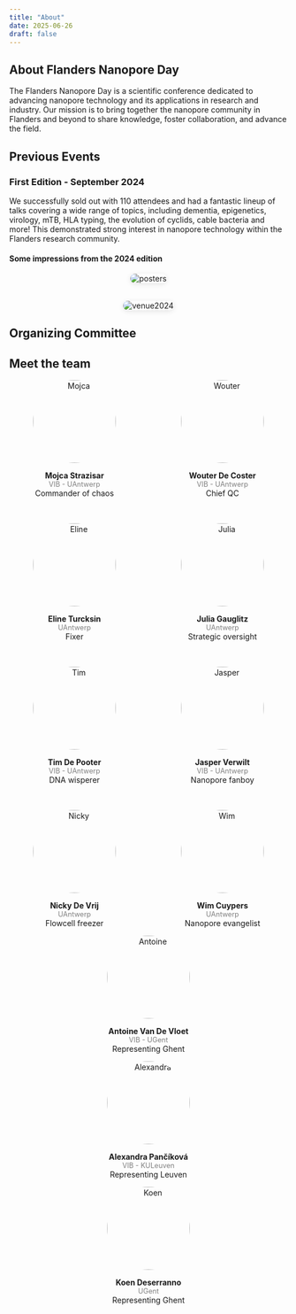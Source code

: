 ```yaml
---
title: "About"
date: 2025-06-26
draft: false
---
```


## About Flanders Nanopore Day

The Flanders Nanopore Day is a scientific conference dedicated to advancing nanopore technology and its applications in research and industry. Our mission is to bring together the nanopore community in Flanders and beyond to share knowledge, foster collaboration, and advance the field.

## Previous Events

### First Edition - September 2024

We successfully sold out with 110 attendees and had a fantastic lineup of talks covering a wide range of topics, including dementia, epigenetics, virology, mTB, HLA typing, the evolution of cyclids, cable bacteria and more! This demonstrated strong interest in nanopore technology within the Flanders research community.

#### Some impressions from the 2024 edition

<div style="display: flex; flex-direction: column; gap: 2rem; align-items: center;">

  <img src="/images/2024_edition/posters.jpeg" alt="posters" style="max-width: 100%; height: auto; border-radius: 1rem; box-shadow: 0 2px 10px rgba(0,0,0,0.1);">

  <img src="/images/2024_edition/venue.jpeg" alt="venue2024" style="max-width: 100%; height: auto; border-radius: 1rem; box-shadow: 0 2px 10px rgba(0,0,0,0.1);">

</div>


## Organizing Committee


## Meet the team

<div style="display: flex; flex-wrap: wrap; gap: 2rem; justify-content: center;">

<div style="flex: 1 1 200px; text-align: center;">
  <img src="/images/people/mojca.png" alt="Mojca" style="width:150px; border-radius: 50%;">
  <p><strong>Mojca Strazisar</strong><br>
  <span style="font-size: 0.9em; color: gray;">VIB - UAntwerp</span><br>
  Commander of chaos</p>
  
</div>

<div style="flex: 1 1 200px; text-align: center;">
  <img src="/images/people/wouter.png" alt="Wouter" style="width:150px; border-radius: 50%;">
  <p><strong>Wouter De Coster</strong><br>
  <span style="font-size: 0.9em; color: gray;">VIB - UAntwerp</span><br>
  Chief QC</p>
</div>

<div style="flex: 1 1 200px; text-align: center;">
  <img src="/images/people/eline.png" alt="Eline" style="width:150px; border-radius: 50%;">
  <p><strong>Eline Turcksin</strong><br>
  <span style="font-size: 0.9em; color: gray;">UAntwerp</span><br>
  Fixer</p>
</div>

<div style="flex: 1 1 200px; text-align: center;">
  <img src="/images/people/julia.jpeg" alt="Julia" style="width:150px; border-radius: 50%;">
  <p><strong>Julia Gauglitz</strong><br>
  <span style="font-size: 0.9em; color: gray;">UAntwerp</span><br>
  Strategic oversight</p>
</div>

<div style="flex: 1 1 200px; text-align: center;">
  <img src="/images/people/tim.jpeg" alt="Tim" style="width:150px; border-radius: 50%;">
  <p><strong>Tim De Pooter</strong><br>
  <span style="font-size: 0.9em; color: gray;">VIB - UAntwerp</span><br>
  DNA wisperer</p>
</div>

<div style="flex: 1 1 200px; text-align: center;">
  <img src="/images/people/jasper.jpeg" alt="Jasper" style="width:150px; border-radius: 50%;">
  <p><strong>Jasper Verwilt</strong><br>
  <span style="font-size: 0.9em; color: gray;">VIB - UAntwerp</span><br>
  Nanopore fanboy</p>
</div>


<div style="flex: 1 1 200px; text-align: center;">
  <img src="/images/people/nick.png" alt="Nicky" style="width:150px; border-radius: 50%;">
  <p><strong>Nicky De Vrij</strong><br>
  <span style="font-size: 0.9em; color: gray;">UAntwerp</span><br>
  Flowcell freezer</p>
</div>

<div style="flex: 1 1 200px; text-align: center;">
  <img src="/images/people/wim.png" alt="Wim" style="width:150px; border-radius: 50%;">
  <p><strong>Wim Cuypers</strong><br>
  <span style="font-size: 0.9em; color: gray;">UAntwerp</span><br>
  Nanopore evangelist</p>
</div>
</div>

<div>
<div style="flex: 1 1 200px; text-align: center;">
  <img src="/images/people/antoine.jpeg" alt="Antoine" style="width:150px; border-radius: 50%;">
  <p><strong>Antoine Van De Vloet</strong><br>
  <span style="font-size: 0.9em; color: gray;">VIB - UGent</span><br>
  Representing Ghent</p>
</div>

<div style="flex: 1 1 200px; text-align: center;">
  <img src="/images/people/alexandra.jpeg" alt="Alexandra" style="width:150px; border-radius: 50%;">
  <p><strong>Alexandra Pančíková</strong><br>
  <span style="font-size: 0.9em; color: gray;">VIB - KULeuven</span><br>
  Representing Leuven</p>
</div>

<div style="flex: 1 1 200px; text-align: center;">
  <img src="/images/people/koen.jpeg" alt="Koen" style="width:150px; border-radius: 50%;">
  <p><strong>Koen Deserranno</strong><br>
  <span style="font-size: 0.9em; color: gray;">UGent</span><br>
  Representing Ghent</p>

</div>
</div>
